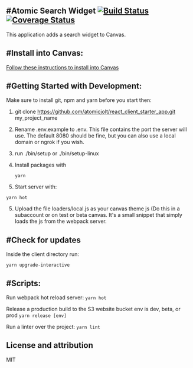 #Atomic Search Widget [![Build Status](https://travis-ci.org/atomicjolt/react_client_starter_app.svg?branch=master)](https://travis-ci.org/atomicjolt/react_client_starter_app) [![Coverage Status](https://coveralls.io/repos/github/atomicjolt/react_client_starter_app/badge.svg?branch=coveralls)](https://coveralls.io/github/atomicjolt/react_client_starter_app?branch=coveralls)
-----------------------
This application adds a search widget to Canvas.


#Install into Canvas:
-----------------------
[Follow these instructions to install into Canvas](Installation_Instructions.md)


#Getting Started with Development:
-----------------------

Make sure to install git, npm and yarn before you start then:

1. git clone https://github.com/atomicjolt/react_client_starter_app.git my_project_name
2. Rename .env.example to .env. This file contains the port the server will use.
   The default 8080 should be fine, but you can also use a local domain or ngrok if you wish.
3. run ./bin/setup or ./bin/setup-linux
3. Install packages with

    `yarn`

4. Start server with:

  `yarn hot`

5. Upload the file loaders/local.js as your canvas theme js (Do this in a
   subaccount or on test or beta canvas. It's a small
   snippet that simply loads the js from the webpack server.

#Check for updates
-----------
Inside the client directory run:

  `yarn upgrade-interactive`


#Scripts:
-----------------------
Run webpack hot reload server:
  `yarn hot`

Release a production build to the S3 website bucket
env is dev, beta, or prod
  `yarn release [env]`

Run a linter over the project:
  `yarn lint`


License and attribution
-----------------------
MIT
